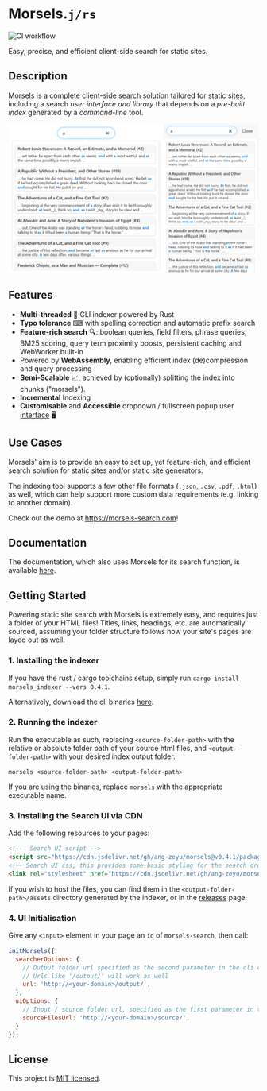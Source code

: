 # Morsels.`j/rs`

![CI workflow](https://github.com/ang-zeyu/morsels/actions/workflows/ci.yml/badge.svg)

Easy, precise, and efficient client-side search for static sites.

## Description

Morsels is a complete client-side search solution tailored for static sites, including a search *user interface and library* that depends on a *pre-built index* generated by a *command-line* tool.

![Preview of Morsels search ui](./docs/src/images/light-theme-joined.png)

## Features

- **Multi-threaded** 🏇 CLI indexer powered by Rust
- **Typo tolerance** ⌨ with spelling correction and automatic prefix search
- **Feature-rich search** 🔍: boolean queries, field filters, phrase queries, BM25 scoring, query term proximity boosts, persistent caching and WebWorker built-in
- Powered by **WebAssembly**, enabling efficient index (de)compression and query processing 
- **Semi-Scalable** 📈, achieved by (optionally) splitting the index into chunks ("morsels").
- **Incremental** Indexing
- **Customisable** and **Accessible** dropdown / fullscreen popup user [interface](https://morsels-search.com/morsels/search_configuration_styling.html) 🖥️


## Use Cases

Morsels' aim is to provide an easy to set up, yet feature-rich, and efficient search solution for static sites and/or static site generators.

The indexing tool supports a few other file formats (`.json`, `.csv`, `.pdf`, `.html`) as well, which can help support more custom data requirements (e.g. linking to another domain).

Check out the demo at https://morsels-search.com!


## Documentation

The documentation, which also uses Morsels for its search function,  is available [here](https://morsels-search.com/morsels/getting_started.html).


## Getting Started

Powering static site search with Morsels is extremely easy, and requires just a folder of your HTML files! Titles, links, headings, etc. are automatically sourced, assuming your folder structure follows how your site's pages are layed out as well.

### 1. Installing the indexer

If you have the rust / cargo toolchains setup, simply run `cargo install morsels_indexer --vers 0.4.1`.

Alternatively, download the cli binaries [here](https://github.com/ang-zeyu/morsels/releases).

### 2. Running the indexer

Run the executable as such, replacing `<source-folder-path>` with the relative or absolute folder path of your source html files, and `<output-folder-path>` with your desired index output folder.

```
morsels <source-folder-path> <output-folder-path>
```

If you are using the binaries, replace `morsels` with the appropriate executable name.

### 3. Installing the Search UI via CDN

Add the following resources to your pages:

```html
<!--  Search UI script -->
<script src="https://cdn.jsdelivr.net/gh/ang-zeyu/morsels@v0.4.1/packages/search-ui/dist/search-ui.ascii.bundle.js"></script>
<!-- Search UI css, this provides some basic styling for the search dropdown, and can be omitted if desired -->
<link rel="stylesheet" href="https://cdn.jsdelivr.net/gh/ang-zeyu/morsels@v0.4.1/packages/search-ui/dist/search-ui-light.css" />
```

If you wish to host the files, you can find them in the `<output-folder-path>/assets` directory generated by the indexer, or in the [releases](https://github.com/ang-zeyu/morsels/releases) page.

### 4. UI Initialisation

Give any `<input>` element in your page an `id` of `morsels-search`, then call:

```js
initMorsels({
  searcherOptions: {
    // Output folder url specified as the second parameter in the cli command
    // Urls like '/output/' will work as well
    url: 'http://<your-domain>/output/',
  },
  uiOptions: {
    // Input / source folder url, specified as the first parameter in the cli command
    sourceFilesUrl: 'http://<your-domain>/source/',
  }
});
```


## License

This project is [MIT licensed](./LICENSE.md).
